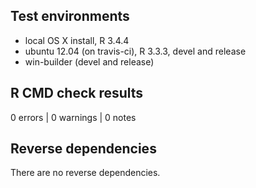## Test environments
* local OS X install, R 3.4.4
* ubuntu 12.04 (on travis-ci), R 3.3.3, devel and release
* win-builder (devel and release)

## R CMD check results

0 errors | 0 warnings | 0 notes

## Reverse dependencies

There are no reverse dependencies.
